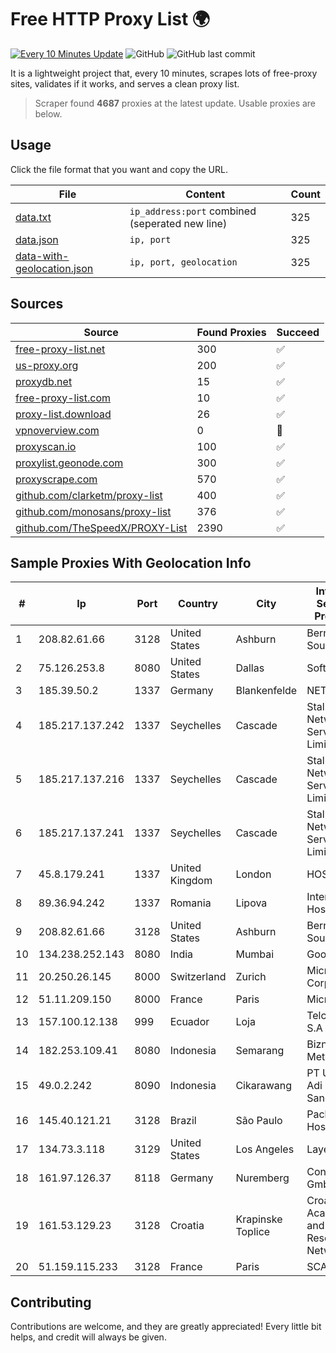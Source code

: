 
# Free HTTP Proxy List 🌍

[![Every 10 Minutes Update](https://github.com/mertguvencli/http-proxy-list/actions/workflows/main.yml/badge.svg?branch=main)](https://github.com/mertguvencli/http-proxy-list/actions/workflows/main.yml)
![GitHub](https://img.shields.io/github/license/mertguvencli/http-proxy-list)
![GitHub last commit](https://img.shields.io/github/last-commit/mertguvencli/http-proxy-list)

It is a lightweight project that, every 10 minutes, scrapes lots of free-proxy sites, validates if it works, and serves a clean proxy list.


> Scraper found **4687** proxies at the latest update. Usable proxies are below.

## Usage

Click the file format that you want and copy the URL.


|File|Content|Count|
|----|-------|-----|
|[data.txt](https://raw.githubusercontent.com/mertguvencli/http-proxy-list/main/proxy-list/data.txt)|`ip_address:port` combined (seperated new line)|325|
|[data.json](https://raw.githubusercontent.com/mertguvencli/http-proxy-list/main/proxy-list/data.json)|`ip, port`|325|
|[data-with-geolocation.json](https://raw.githubusercontent.com/mertguvencli/http-proxy-list/main/proxy-list/data-with-geolocation.json)|`ip, port, geolocation`|325|

## Sources

|Source|Found Proxies|Succeed|
|------|-------------|-------|
|[free-proxy-list.net](https://free-proxy-list.net)|300|✅|
|[us-proxy.org](https://www.us-proxy.org)|200|✅|
|[proxydb.net](http://proxydb.net)|15|✅|
|[free-proxy-list.com](https://free-proxy-list.com/?page=&port=&type%5B%5D=http&type%5B%5D=https&up_time=0&search=Search)|10|✅|
|[proxy-list.download](https://www.proxy-list.download/HTTP)|26|✅|
|[vpnoverview.com](https://vpnoverview.com/privacy/anonymous-browsing/free-proxy-servers)|0|🚫|
|[proxyscan.io](https://www.proxyscan.io)|100|✅|
|[proxylist.geonode.com](https://proxylist.geonode.com/api/proxy-list?limit=300&page=1&sort_by=lastChecked&sort_type=desc&protocols=http,https)|300|✅|
|[proxyscrape.com](https://api.proxyscrape.com/v2/?request=displayproxies&protocol=http&timeout=10000&country=all&ssl=all&anonymity=all)|570|✅|
|[github.com/clarketm/proxy-list](https://raw.githubusercontent.com/clarketm/proxy-list/master/proxy-list-raw.txt)|400|✅|
|[github.com/monosans/proxy-list](https://raw.githubusercontent.com/monosans/proxy-list/main/proxies/http.txt)|376|✅|
|[github.com/TheSpeedX/PROXY-List](https://raw.githubusercontent.com/TheSpeedX/PROXY-List/master/http.txt)|2390|✅|


## Sample Proxies With Geolocation Info

|#|Ip|Port|Country|City|Internet Service Provider|
|-|--|----|-------|----|-------------------------|
|1|208.82.61.66|3128|United States|Ashburn|Bernardi Sounds|
|2|75.126.253.8|8080|United States|Dallas|SoftLayer|
|3|185.39.50.2|1337|Germany|Blankenfelde|NETZNUTZ|
|4|185.217.137.242|1337|Seychelles|Cascade|Stallion Network Services Limited|
|5|185.217.137.216|1337|Seychelles|Cascade|Stallion Network Services Limited|
|6|185.217.137.241|1337|Seychelles|Cascade|Stallion Network Services Limited|
|7|45.8.179.241|1337|United Kingdom|London|HOSTLAND|
|8|89.36.94.242|1337|Romania|Lipova|Interkvm Host SRL|
|9|208.82.61.66|3128|United States|Ashburn|Bernardi Sounds|
|10|134.238.252.143|8080|India|Mumbai|Google LLC|
|11|20.250.26.145|8000|Switzerland|Zurich|Microsoft Corporation|
|12|51.11.209.150|8000|France|Paris|Microsoft|
|13|157.100.12.138|999|Ecuador|Loja|Telconet S.A|
|14|182.253.109.41|8080|Indonesia|Semarang|Biznet Metronet|
|15|49.0.2.242|8090|Indonesia|Cikarawang|PT Usaha Adi Sanggoro|
|16|145.40.121.21|3128|Brazil|São Paulo|Packet Host, Inc.|
|17|134.73.3.118|3129|United States|Los Angeles|LayerHost|
|18|161.97.126.37|8118|Germany|Nuremberg|Contabo GmbH|
|19|161.53.129.23|3128|Croatia|Krapinske Toplice|Croatian Academic and Research Network|
|20|51.159.115.233|3128|France|Paris|SCALEWAY|



## Contributing

Contributions are welcome, and they are greatly appreciated! Every
little bit helps, and credit will always be given.

